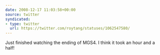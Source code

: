 ```yaml
---
date: 2008-12-17 11:03:58+00:00
source: twitter
syndicated:
- type: twitter
  url: https://twitter.com/roytang/statuses/1062547580/
---
```


Just finished watching the ending of MGS4. I think it took an hour and a half!